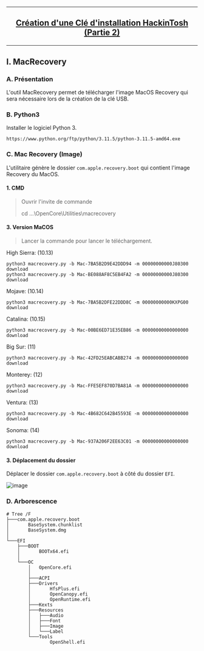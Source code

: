 -------------------------------------------------------------------------------------------------------------------
## <p align='center'> [Création d'une Clé d'installation HackinTosh (Partie 2)](https://dortania.github.io/OpenCore-Install-Guide/installer-guide/windows-install.html) </p>

-------------------------------------------------------------------------------------------------------------------
## I. MacRecovery
### A. Présentation
L'outil MacRecovery permet de télécharger l'image MacOS Recovery qui sera nécessaire lors de la création de la clé USB.

### B. Python3
Installer le logiciel Python 3.
```
https://www.python.org/ftp/python/3.11.5/python-3.11.5-amd64.exe
```

### C. Mac Recovery (Image)
L'utilitaire génère le dossier `com.apple.recovery.boot` qui contient l'image Recovery du MacOS.

#### 1. CMD
> Ouvrir l'invite de commande
>
> cd ...\OpenCore\Utilities\macrecovery


#### 3. Version MaCOS
> Lancer la commande pour lancer le téléchargement.


High Sierra: (10.13)
```
python3 macrecovery.py -b Mac-7BA5B2D9E42DDD94 -m 00000000000J80300 download
python3 macrecovery.py -b Mac-BE088AF8C5EB4FA2 -m 00000000000J80300 download
```

Mojave: (10.14)
```
python3 macrecovery.py -b Mac-7BA5B2DFE22DDD8C -m 00000000000KXPG00 download
```

Catalina: (10.15)
```
python3 macrecovery.py -b Mac-00BE6ED71E35EB86 -m 00000000000000000 download
```
Big Sur: (11)
```
python3 macrecovery.py -b Mac-42FD25EABCABB274 -m 00000000000000000 download
```

Monterey: (12)
```
python3 macrecovery.py -b Mac-FFE5EF870D7BA81A -m 00000000000000000 download
```

Ventura: (13)
```
python3 macrecovery.py -b Mac-4B682C642B45593E -m 00000000000000000 download
```

Sonoma: (14)
```
python3 macrecovery.py -b Mac-937A206F2EE63C01 -m 00000000000000000 download
```


#### 3. Déplacement du dossier
Déplacer le dossier `com.apple.recovery.boot` à côté du dossier `EFI`.

![image](https://github.com/user-attachments/assets/2e41adde-09de-44cb-ab7e-1ed9a92a4f67)


### D. Arborescence
```
# Tree /F
├───com.apple.recovery.boot
│       BaseSystem.chunklist
│       BaseSystem.dmg
│
└───EFI
    ├───BOOT
    │       BOOTx64.efi
    │
    └───OC
        │   OpenCore.efi
        │
        ├───ACPI
        ├───Drivers
        │       HfsPlus.efi
        │       OpenCanopy.efi
        │       OpenRuntime.efi
        ├───Kexts
        ├───Resources
        │   ├───Audio
        │   ├───Font
        │   ├───Image
        │   └───Label
        └───Tools
                OpenShell.efi
```
